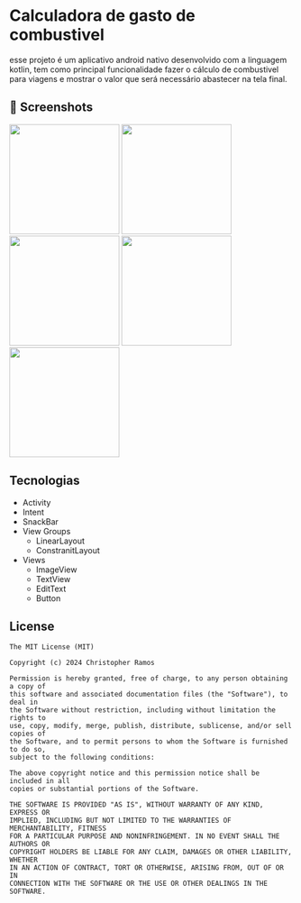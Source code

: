 # Calculadora de gasto de combustivel 
esse projeto é um aplicativo android nativo desenvolvido com a linguagem kotlin, tem como principal funcionalidade fazer o cálculo de combustivel para viagens e mostrar o valor que será necessário abastecer na tela final.

## :camera_flash: Screenshots
<img src= https://github.com/user-attachments/assets/e9ee42ac-5ea0-482e-9e22-0ca5c96157b7 width=195/>
<img src=https://github.com/user-attachments/assets/66b1dcbc-5a9a-4143-88cf-aead052a2e84 width=195/>
<img src=https://github.com/user-attachments/assets/879320f7-91f9-418d-a828-69a48231f793 width=195/>
<img src=https://github.com/user-attachments/assets/e4fb9125-9a0f-49f2-84c6-9550d05037a9 width=195/>
<img src=https://github.com/user-attachments/assets/e34e0262-6668-4242-bcc5-bc537ca6adcc width=195/>

## Tecnologias

- Activity
- Intent
- SnackBar
- View Groups
  - LinearLayout
  - ConstranitLayout
- Views 
  - ImageView
  - TextView
  - EditText
  - Button

  
## License
```
The MIT License (MIT)

Copyright (c) 2024 Christopher Ramos 

Permission is hereby granted, free of charge, to any person obtaining a copy of
this software and associated documentation files (the "Software"), to deal in
the Software without restriction, including without limitation the rights to
use, copy, modify, merge, publish, distribute, sublicense, and/or sell copies of
the Software, and to permit persons to whom the Software is furnished to do so,
subject to the following conditions:

The above copyright notice and this permission notice shall be included in all
copies or substantial portions of the Software.

THE SOFTWARE IS PROVIDED "AS IS", WITHOUT WARRANTY OF ANY KIND, EXPRESS OR
IMPLIED, INCLUDING BUT NOT LIMITED TO THE WARRANTIES OF MERCHANTABILITY, FITNESS
FOR A PARTICULAR PURPOSE AND NONINFRINGEMENT. IN NO EVENT SHALL THE AUTHORS OR
COPYRIGHT HOLDERS BE LIABLE FOR ANY CLAIM, DAMAGES OR OTHER LIABILITY, WHETHER
IN AN ACTION OF CONTRACT, TORT OR OTHERWISE, ARISING FROM, OUT OF OR IN
CONNECTION WITH THE SOFTWARE OR THE USE OR OTHER DEALINGS IN THE SOFTWARE.
```
